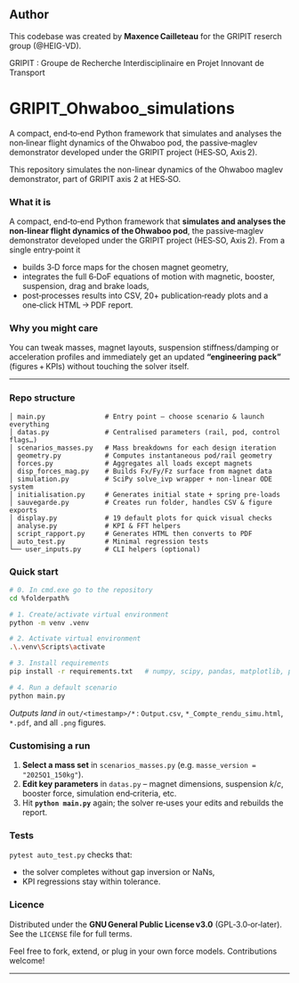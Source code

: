 ## **Author**  
This codebase was created by **Maxence Cailleteau** for the GRIPIT reserch group (@HEIG-VD).

GRIPIT : Groupe de Recherche Interdisciplinaire en Projet Innovant de Transport


# GRIPIT_Ohwaboo_simulations
A compact, end‑to‑end Python framework that simulates and analyses the non‑linear flight dynamics of the Ohwaboo pod, the passive‑maglev demonstrator developed under the GRIPIT project (HES‑SO, Axis 2). 


This repository simulates the non-linear dynamics of the Ohwaboo maglev demonstrator, part of GRIPIT axis 2 at HES‑SO.


### What it is

A compact, end‑to‑end Python framework that **simulates and analyses the non‑linear flight dynamics of the Ohwaboo pod**, the passive‑maglev demonstrator developed under the GRIPIT project (HES‑SO, Axis 2). From a single entry‑point it

* builds 3‑D force maps for the chosen magnet geometry,
* integrates the full 6‑DoF equations of motion with magnetic, booster, suspension, drag and brake loads,
* post‑processes results into CSV, 20+ publication‑ready plots and a one‑click HTML → PDF report.

### Why you might care

You can tweak masses, magnet layouts, suspension stiffness/damping or acceleration profiles and immediately get an updated **“engineering pack”** (figures + KPIs) without touching the solver itself.

---

### Repo structure

```
│ main.py               # Entry point – choose scenario & launch everything
│ datas.py              # Centralised parameters (rail, pod, control flags…)
│ scenarios_masses.py   # Mass breakdowns for each design iteration
│ geometry.py           # Computes instantaneous pod/rail geometry
│ forces.py             # Aggregates all loads except magnets
│ disp_forces_mag.py    # Builds Fx/Fy/Fz surface from magnet data
│ simulation.py         # SciPy solve_ivp wrapper + non‑linear ODE system
│ initialisation.py     # Generates initial state + spring pre‑loads
│ sauvegarde.py         # Creates run folder, handles CSV & figure exports
│ display.py            # 19 default plots for quick visual checks
│ analyse.py            # KPI & FFT helpers
│ script_rapport.py     # Generates HTML then converts to PDF
│ auto_test.py          # Minimal regression tests
└── user_inputs.py      # CLI helpers (optional)
```

### Quick start

```bash
# 0. In cmd.exe go to the repository
cd %folderpath%

# 1. Create/activate virtual environment
python -m venv .venv

# 2. Activate virtual environment
.\.venv\Scripts\activate

# 3. Install requirements
pip install -r requirements.txt   # numpy, scipy, pandas, matplotlib, pdfkit…

# 4. Run a default scenario
python main.py
```

*Outputs land in* `out/<timestamp>/*` :
`Output.csv`, `*_Compte_rendu_simu.html`, `*.pdf`, and all `.png` figures.

### Customising a run

1. **Select a mass set** in `scenarios_masses.py` (e.g. `masse_version = "2025Q1_150kg"`).
2. **Edit key parameters** in `datas.py` – magnet dimensions, suspension $k/c$, booster force, simulation end‑criteria, etc.
3. Hit **`python main.py`** again; the solver re‑uses your edits and rebuilds the report.

### Tests

`pytest auto_test.py` checks that:

* the solver completes without gap inversion or NaNs,
* KPI regressions stay within tolerance.

### Licence

Distributed under the **GNU General Public License v3.0** (GPL‑3.0‑or‑later).  
See the `LICENSE` file for full terms.

Feel free to fork, extend, or plug in your own force models. Contributions welcome!

---
